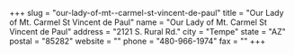 +++
slug = "our-lady-of-mt--carmel-st-vincent-de-paul"
title = "Our Lady of Mt. Carmel St Vincent de Paul"
name = "Our Lady of Mt. Carmel St Vincent de Paul"
address = "2121 S. Rural Rd."
city = "Tempe"
state = "AZ"
postal = "85282"
website = ""
phone = "480-966-1974"
fax = ""
+++
